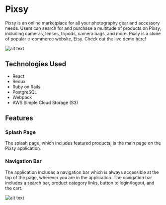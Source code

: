 # Pixsy

Pixsy is an online marketplace for all your photography gear and accessory needs. Users can search for and purchase a multitude of products on Pixsy, including cameras, lenses, tripods, camera bags, and more. Pixsy is a clone of popular e-commerce website, Etsy. Check out the live demo [here](https://pixsy-fullstack.herokuapp.com/#/)!


![alt text](https://pixsy-dev.s3.us-east-2.amazonaws.com/github/splash.png)

## Technologies Used

-   React
-   Redux
-   Ruby on Rails
-   PostgreSQL
-   Webpack
-   AWS Simple Cloud Storage (S3)

## Features

### Splash Page

The splash page, which includes featured products, is the main page on the Pixsy application.

### Navigation Bar

The application includes a navigation bar which is always accessible at the top of the page, wherever you are in the application. The navigation bar includes a search bar, product category links, button to login/logout, and the cart. 

![alt text](https://pixsy-dev.s3.us-east-2.amazonaws.com/github/splash.png)

